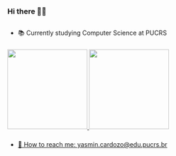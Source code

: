 <!--
**4gu1rr3/4gu1rr3** is a ✨ _special_ ✨ repository because its `README.md` (this file) appears on your GitHub profile.

Here are some ideas to get you started:

- 🔭 I’m currently working on ...
- 🌱 I’m currently learning ...
- 👯 I’m looking to collaborate on ...
- 🤔 I’m looking for help with ...
- 💬 Ask me about ...
- 📫 How to reach me: ...
- 😄 Pronouns: ...
- ⚡ Fun fact: ...
-->
### Hi there 👋✨

##
- 📚 Currently studying Computer Science at PUCRS

###
<div>
 <a href="https://github.com/e-patricio">
  <img height="180em" src="https://github-readme-stats.vercel.app/api?username=4gu1rr3&show_icons=true&theme=tokyonight">
  <img height="180em" src="https://github-readme-stats.vercel.app/api/top-langs/username=4gu1rr3&layout=compact&theme=tokyonight">
</div>

###
- 💌 How to reach me: yasmin.cardozo@edu.pucrs.br
